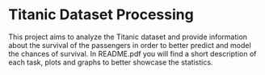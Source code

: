 # Titanic Dataset Processing
This project aims to analyze the Titanic dataset and provide information about the survival of the passengers in order to better predict and model
the chances of survival.
In README.pdf you will find a short description of each task, plots and graphs to better showcase the statistics.
